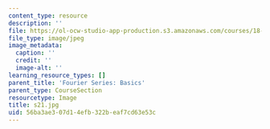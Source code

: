 ```yaml
---
content_type: resource
description: ''
file: https://ol-ocw-studio-app-production.s3.amazonaws.com/courses/18-03sc-differential-equations-fall-2011/56ba3ae307d14efb322beaf7cd63e53c_s21.jpg
file_type: image/jpeg
image_metadata:
  caption: ''
  credit: ''
  image-alt: ''
learning_resource_types: []
parent_title: 'Fourier Series: Basics'
parent_type: CourseSection
resourcetype: Image
title: s21.jpg
uid: 56ba3ae3-07d1-4efb-322b-eaf7cd63e53c
---
```

